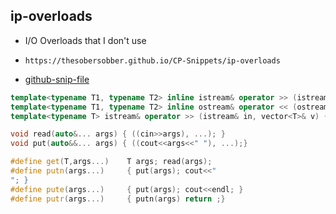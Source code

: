 
## ip-overloads

- I/O Overloads that I don't use
- ```
  https://thesobersobber.github.io/CP-Snippets/ip-overloads
  ```
- [github-snip-file](https://github.com/theSoberSobber/CP-Snippets/blob/main/snippets.json#L1427)

```cpp
template<typename T1, typename T2> inline istream& operator >> (istream& in, pair<T1,T2>& a) { in>>a.first>>a.second; return in; }
template<typename T1, typename T2> inline ostream& operator << (ostream& out, pair<T1,T2> a) { out<<a.first<<" "<<a.second; return out; }
template<typename T> istream& operator >> (istream& in, vector<T>& v) { rep(i,1,sz(v)) cin>>v[i]; return in; }

void read(auto&... args) { ((cin>>args), ...); }
void put(auto&&... args) { ((cout<<args<<" "), ...);}

#define get(T,args...)    T args; read(args);
#define putn(args...)     { put(args); cout<<"
"; }
#define pute(args...)     { put(args); cout<<endl; }
#define putr(args...)     { putn(args) return ;}
```
